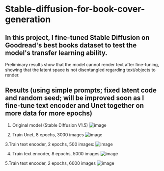 # Stable-diffusion-for-book-cover-generation
## In this project, I fine-tuned Stable Diffusion on Goodread's best books dataset to test the model's transfer learning ability. 
Preliminary results show that the model cannot render text after fine-tuning, showing that the latent space is not disentangled regarding text/objects to render.

## Results (using simple prompts; fixed latent code and random seed; will be improved soon as I fine-tune text encoder and Unet together on more data for more epochs)

1. Original model (Stable Diffusion V1.5)
![image](https://user-images.githubusercontent.com/87317405/209904767-8c74d1c0-e7d8-4145-bade-c3a51cf7721c.png)

2. Train Unet, 8 epochs, 3000 images
![image](https://user-images.githubusercontent.com/87317405/209904785-56de384f-5b2f-4c87-9c5c-8e9572986427.png)

3.Train text encoder, 2 epochs, 500 images:
![image](https://user-images.githubusercontent.com/87317405/209904830-ddfe2481-cb29-472a-be28-ffad10967316.png)

4. Train text encoder, 8 epochs, 5000 images
![image](https://user-images.githubusercontent.com/87317405/209904954-a726502c-6f1a-46d3-8c25-1cdb7c0ebc67.png)

5.Train text encoder, 2 epochs, 6000 images
![image](https://user-images.githubusercontent.com/87317405/209907410-0fff405c-2628-4f35-8711-5dfa06c3cfd2.png)
